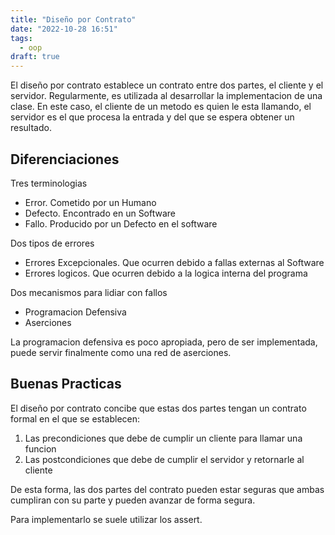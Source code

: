 ```yaml
---
title: "Diseño por Contrato"
date: "2022-10-28 16:51"
tags: 
  - oop
draft: true
---
```

El diseño por contrato establece un contrato entre dos partes, el cliente y el servidor. Regularmente, es utilizada al desarrollar la implementacion de una clase. En este caso, el cliente de un metodo es quien le esta llamando, el servidor es el que procesa la entrada y del que se espera obtener un resultado.

## Diferenciaciones
Tres terminologias
- Error. Cometido por un Humano
- Defecto. Encontrado en un Software
- Fallo. Producido por un Defecto en el software

Dos tipos de errores
- Errores Excepcionales. Que ocurren debido a fallas externas al Software
- Errores logicos. Que ocurren debido a la logica interna del programa

Dos mecanismos para lidiar con fallos
- Programacion Defensiva
- Aserciones

La programacion defensiva es poco apropiada, pero de ser implementada, puede servir finalmente como una red de aserciones.

## Buenas Practicas
El diseño por contrato concibe que estas dos partes tengan un contrato formal en el que se establecen:
1. Las precondiciones que debe de cumplir un cliente para llamar una funcion
2. Las postcondiciones que debe de cumplir el servidor y retornarle al cliente

De esta forma, las dos partes del contrato pueden estar seguras que ambas cumpliran con su parte y pueden avanzar de forma segura.

Para implementarlo se suele utilizar los assert.
